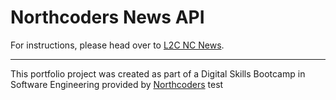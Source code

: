 # Northcoders News API

For instructions, please head over to [L2C NC News](https://l2c.northcoders.com/courses/be/nc-news).

---

This portfolio project was created as part of a Digital Skills Bootcamp in Software Engineering provided by [Northcoders](https://northcoders.com/)
test
